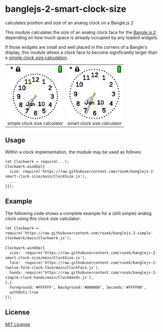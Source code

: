 # banglejs-2-smart-clock-size #

calculates position and size of an analog clock on a Bangle.js 2

This module calculates the size of an analog clock face for the [Bangle.js 2](https://www.espruino.com/Bangle.js2) depending on how much space is already occupied by any loaded widgets.

If those widgets are small and well placed in the corners of a Bangle's display, this module allows a clock face to become significantly larger than a [simple clock size calculation](https://github.com/rozek/banglejs-2-simple-clock-size).

<table>
 <tr valign="top">
   <td align="center"><img src="simpleClockSize.png"><br>simple clock size calculator</td>
   <td align="center"><img src="smartClockSize.png"><br>smart clock size calculator</td>
 </tr>
</table>

## Usage ##

Within a clock implementation, the module may be used as follows:

```
let Clockwork = require(...);
Clockwork.windUp({
  size: require('https://raw.githubusercontent.com/rozek/banglejs-2-smart-clock-size/main/ClockSize.js'),
  ...
}});
```

## Example ##

The following code shows a complete example for a (still simple) analog clock using this clock size calculator:

```
let Clockwork = require('https://raw.githubusercontent.com/rozek/banglejs-2-simple-clockwork/main/Clockwork.js');

Clockwork.windUp({
  size:  require('https://raw.githubusercontent.com/rozek/banglejs-2-smart-clock-size/main/ClockSize.js'),
  face:  require('https://raw.githubusercontent.com/rozek/banglejs-2-twelve-fold-clock-face/main/ClockFace.js'),
  hands: require('https://raw.githubusercontent.com/rozek/banglejs-2-simple-clock-hands/main/ClockHands.js'),
},{
  Foreground:'#FFFFFF', Background:'#000000', Seconds:'#FFFF00',
  withDots:true
});
```

## License ##

[MIT License](LICENSE.md)
